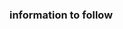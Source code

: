 ### information to follow

[<i class="fa fa-code" aria-hidden="true"></i>](https://github.com/sarahandkirk/sarahandkirk.github.io)
